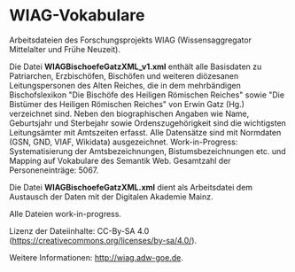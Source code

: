 # WIAG-Vokabulare
Arbeitsdateien des Forschungsprojekts WIAG (Wissensaggregator Mittelalter und Frühe Neuzeit).

Die Datei <b>WIAGBischoefeGatzXML_v1.xml</b> enthält alle Basisdaten zu Patriarchen, Erzbischöfen, Bischöfen und weiteren diözesanen Leitungspersonen des Alten Reiches, die in dem mehrbändigen Bischofslexikon "Die Bischöfe des Heiligen Römischen Reiches" sowie "Die Bistümer des Heiligen Römischen Reiches" von Erwin Gatz (Hg.) verzeichnet sind. Neben den biographischen Angaben wie Name, Geburtsjahr und Sterbejahr sowie Ordenszugehörigkeit sind die wichtigsten Leitungsämter mit Amtszeiten erfasst. Alle Datensätze sind mit Normdaten (GSN, GND, VIAF, Wikidata) ausgezeichnet. Work-in-Progress: Systematisierung der Amtsbezeichnungen, Bistumsbezeichnungen etc. und Mapping auf Vokabulare des Semantik Web.
Gesamtzahl der Personeneinträge: 5067.

Die Datei <b>WIAGBischoefeGatzXML.xml</b> dient als Arbeitsdatei dem Austausch der Daten mit der Digitalen Akademie Mainz. 

Alle Dateien work-in-progress.

Lizenz der Dateiinhalte: CC-By-SA 4.0  (https://creativecommons.org/licenses/by-sa/4.0/).

Weitere Informationen: http://wiag.adw-goe.de.
